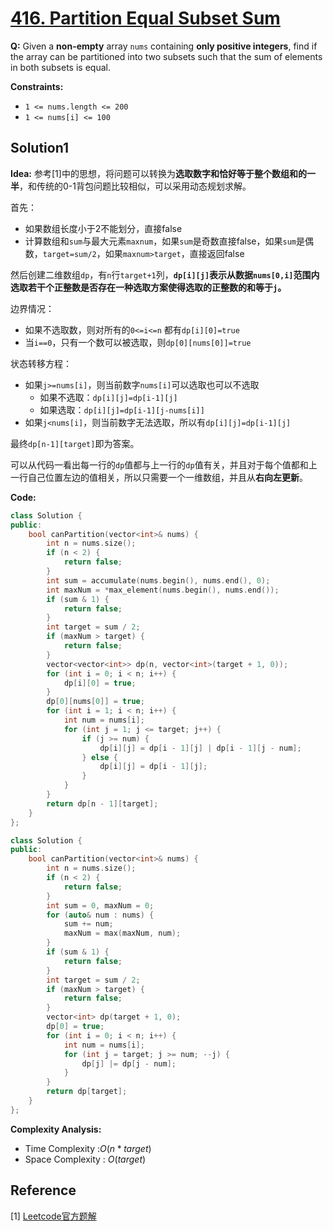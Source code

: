 # [416. Partition Equal Subset Sum](https://leetcode-cn.com/problems/partition-equal-subset-sum/)



**Q:** Given a **non-empty** array `nums` containing **only positive integers**, find if the array can be partitioned into two subsets such that the sum of elements in both subsets is equal.



**Constraints:**

- `1 <= nums.length <= 200`
- `1 <= nums[i] <= 100`



## Solution1

**Idea:**	参考[1]中的思想，将问题可以转换为**选取数字和恰好等于整个数组和的一半**，和传统的0-1背包问题比较相似，可以采用动态规划求解。

首先：

* 如果数组长度小于2不能划分，直接false
* 计算数组和`sum`与最大元素`maxnum`，如果`sum`是奇数直接false，如果`sum`是偶数，`target=sum/2`，如果`maxnum>target`，直接返回false

然后创建二维数组`dp`，有`n`行`target+1`列，**`dp[i][j]`表示从数据`nums[0,i]`范围内选取若干个正整数是否存在一种选取方案使得选取的正整数的和等于`j`。**

边界情况：

* 如果不选取数，则对所有的`0<=i<=n` 都有`dp[i][0]=true`
* 当`i==0`，只有一个数可以被选取，则`dp[0][nums[0]]=true`

状态转移方程：

* 如果`j>=nums[i]`，则当前数字`nums[i]`可以选取也可以不选取
  * 如果不选取：`dp[i][j]=dp[i-1][j]`
  * 如果选取：`dp[i][j]=dp[i-1][j-nums[i]]`
* 如果`j<nums[i]`，则当前数字无法选取，所以有`dp[i][j]=dp[i-1][j]`

最终`dp[n-1][target]`即为答案。

可以从代码一看出每一行的`dp`值都与上一行的`dp`值有关，并且对于每个值都和上一行自己位置左边的值相关，所以只需要一个一维数组，并且从**右向左更新**。



**Code:**

```C++
class Solution {
public:
    bool canPartition(vector<int>& nums) {
        int n = nums.size();
        if (n < 2) {
            return false;
        }
        int sum = accumulate(nums.begin(), nums.end(), 0);
        int maxNum = *max_element(nums.begin(), nums.end());
        if (sum & 1) {
            return false;
        }
        int target = sum / 2;
        if (maxNum > target) {
            return false;
        }
        vector<vector<int>> dp(n, vector<int>(target + 1, 0));
        for (int i = 0; i < n; i++) {
            dp[i][0] = true;
        }
        dp[0][nums[0]] = true;
        for (int i = 1; i < n; i++) {
            int num = nums[i];
            for (int j = 1; j <= target; j++) {
                if (j >= num) {
                    dp[i][j] = dp[i - 1][j] | dp[i - 1][j - num];
                } else {
                    dp[i][j] = dp[i - 1][j];
                }
            }
        }
        return dp[n - 1][target];
    }
};
```



```C++
class Solution {
public:
    bool canPartition(vector<int>& nums) {
        int n = nums.size();
        if (n < 2) {
            return false;
        }
        int sum = 0, maxNum = 0;
        for (auto& num : nums) {
            sum += num;
            maxNum = max(maxNum, num);
        }
        if (sum & 1) {
            return false;
        }
        int target = sum / 2;
        if (maxNum > target) {
            return false;
        }
        vector<int> dp(target + 1, 0);
        dp[0] = true;
        for (int i = 0; i < n; i++) {
            int num = nums[i];
            for (int j = target; j >= num; --j) {
                dp[j] |= dp[j - num];
            }
        }
        return dp[target];
    }
};
```



**Complexity Analysis:**

* Time Complexity :$O(n*target)$
* Space Complexity : $O(target)$

## Reference

[1] [Leetcode官方题解](https://leetcode-cn.com/problems/partition-equal-subset-sum/solution/fen-ge-deng-he-zi-ji-by-leetcode-solution/)